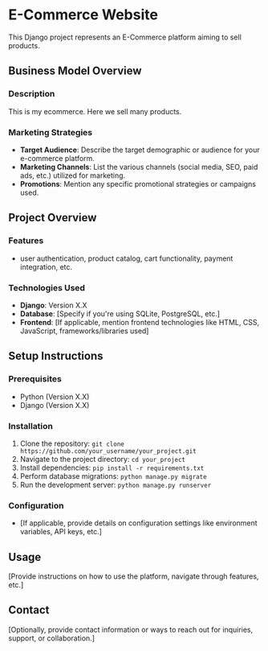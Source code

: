 # E-Commerce Website

This Django project represents an E-Commerce platform aiming to sell products.

## Business Model Overview

### Description
This is my ecommerce. Here we sell many products.

### Marketing Strategies
- **Target Audience**: Describe the target demographic or audience for your e-commerce platform.
- **Marketing Channels**: List the various channels (social media, SEO, paid ads, etc.) utilized for marketing.
- **Promotions**: Mention any specific promotional strategies or campaigns used.

## Project Overview

### Features
- user authentication, product catalog, cart functionality, payment integration, etc.
### Technologies Used
- **Django**: Version X.X
- **Database**: [Specify if you're using SQLite, PostgreSQL, etc.]
- **Frontend**: [If applicable, mention frontend technologies like HTML, CSS, JavaScript, frameworks/libraries used]

## Setup Instructions

### Prerequisites
- Python (Version X.X)
- Django (Version X.X)

### Installation
1. Clone the repository: `git clone https://github.com/your_username/your_project.git`
2. Navigate to the project directory: `cd your_project`
3. Install dependencies: `pip install -r requirements.txt`
4. Perform database migrations: `python manage.py migrate`
5. Run the development server: `python manage.py runserver`

### Configuration
- [If applicable, provide details on configuration settings like environment variables, API keys, etc.]

## Usage
[Provide instructions on how to use the platform, navigate through features, etc.]

## Contact
[Optionally, provide contact information or ways to reach out for inquiries, support, or collaboration.]

